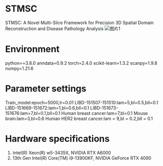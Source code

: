 # STMSC
STMSC: A Novel Multi-Slice Framework for Precision 3D Spatial Domain Reconstruction and Disease Pathology Analysis
![图片1](https://github.com/user-attachments/assets/8c2d3ae8-8c54-4054-82d1-24c5aa6af756)
# Environment
python==3.8.0
anndata=0.9.2 
torch=2.4.0 
scikit-learn=1.3.2 
scanpy=1.9.8 
numpy=1.21.6  
# Parameter settings
Train_model:epoch=5000,lr=0.01
LIBD-151507-151510:lam=5,bl=0.5,bll=0.1
LIBD-151669-151672:lam=1,bl=0.6,bll=0.1
LIBD-151673-151676:lam=7,bl=0.1,bll=0.1
Human breast cancer:lam=7,bl=0.1
Mouse brain:lam=3,bl=0.6
Human HER2 breast cancer:lam = 9,bl = 0.2,bll = 0.1
# Hardware specifications
1. Intel(R) Xeon(R) w5-3435X, NVIDIA RTX A6000
2. 13th Gen Intel(R) Core(TM) i9-13900KF, NVIDIA GeForce RTX 4090
